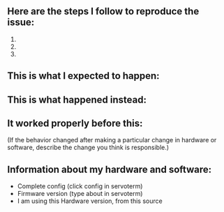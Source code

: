## Here are the steps I follow to reproduce the issue:

 1.
 2.
 3.

## This is what I expected to happen:

## This is what happened instead:

## It worked properly before this:
(If the behavior changed after making a particular change in hardware or
software, describe the change you think is responsible.)

## Information about my hardware and software:

 * Complete config (click config in servoterm)
 * Firmware version (type about in servoterm)
 * I am using this Hardware version, from this source
